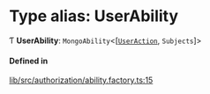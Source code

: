 # Type alias: UserAbility

Ƭ **UserAbility**: `MongoAbility`\<[[`UserAction`](../enums/UserAction.md), `Subjects`]\>

#### Defined in

[lib/src/authorization/ability.factory.ts:15](https://github.com/joonashak/nestjs-clone-bay/blob/79758ff/lib/src/authorization/ability.factory.ts#L15)
